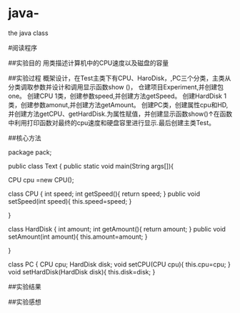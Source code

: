 # java-
the java class

#阅读程序

##实验目的
用类描述计算机中的CPU速度以及磁盘的容量

##实验过程
概架设计，在Test主类下有CPU、HaroDisk，,PC三个分类，主类从分类调取参数并设计和调用显示函数show ()， 仓建项目Experiment,并创建包one。
创建CPU 1类，创建参数speed,并创建方法getSpeed。
创建HardDisk 1类，创建参数amonut,并创建方法getAmount。
创建PC类，创建属性cpu和HD,并创建方法getCPU、getHardDisk.为属性赋值，并创建显示函数show()↑在函数中利用打印函数对最终的cpu速度和硬盘容里进行显示.最后创建主类Test。

##核心方法








package pack;

 public class Text {
 public static void main(String args[]){
  
  CPU cpu =new CPU();
 
 class CPU {
  int speed;
  int getSpeed(){
   return speed;
  }
  public void setSpeed(int speed){
   this.speed=speed;
  }

 }
 
class HardDisk {
  int amount;
  int getAmount(){
   return amount;
  }
  public void setAmount(int amount){
   this.amount=amount;
  }

 }
 
 class PC {
  CPU cpu;
  HardDisk disk;
  void setCPU(CPU cpu){
   this.cpu=cpu;
  }
  void setHardDisk(HardDisk disk){
   this.disk=disk; 
  }
  


##实验结果














##实验感想










